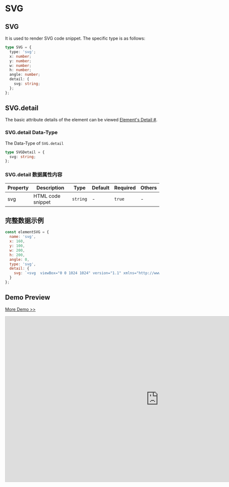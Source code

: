 # SVG

## SVG

It is used to render SVG code snippet. The specific type is as follows:

```ts
type SVG = {
  type: 'svg';
  x: number;
  y: number;
  w: number;
  h: number;
  angle: number;
  detail: {
    svg: string;
  };
};
```

## SVG.detail

The basic attribute details of the element can be viewed [Element's Detail #](./info.md#element-s-detail).

### SVG.detail Data-Type

The Data-Type of `SVG.detail`

```ts
type SVGDetail = {
  svg: string;
};
```

### SVG.detail 数据属性内容

| Property | Description       | Type     | Default | Required | Others |
| -------- | ----------------- | -------- | ------- | -------- | ------ |
| svg      | HTML code snippet | `string` | -       | `true`   | -      |

## 完整数据示例

```js
const elementSVG = {
  name: 'svg',
  x: 160,
  y: 100,
  w: 200,
  h: 200,
  angle: 0,
  type: 'svg',
  detail: {
    svg: `<svg  viewBox="0 0 1024 1024" version="1.1" xmlns="http://www.w3.org/2000/svg"  width="400" height="400"><path d="M512 1013.76c-277.11488 0-501.76-224.64512-501.76-501.76S234.88512 10.24 512 10.24s501.76 224.64512 501.76 501.76-224.64512 501.76-501.76 501.76z m0-51.02592c248.9344 0 450.73408-201.79968 450.73408-450.73408 0-248.9344-201.79968-450.73408-450.73408-450.73408-248.9344 0-450.73408 201.79968-450.73408 450.73408 0 248.9344 201.79968 450.73408 450.73408 450.73408zM456.9856 637.9008l295.45984-339.94752a26.4192 26.4192 0 0 1 37.59616-2.31936 28.32896 28.32896 0 0 1 3.10784 38.8608l-307.01568 380.38016a30.72 30.72 0 0 1-42.90048 4.84864L235.44832 556.2368a32.128 32.128 0 0 1-5.74976-44.6464 32.1536 32.1536 0 0 1 44.544-6.58944l182.74304 132.90496z" fill="#1890ff"></path></svg>`
  }
};
```

## Demo Preview

[More Demo >>](https://idrawjs.com/playground/?demo=elem-svg)

<iframe class="idraw-playground-preview" 
    src="https://idrawjs.com/playground/?demo=elem-svg&header=false&sider=false&default-editor-split=50" 
    width="1000" height="540" frameborder="no" border="0"
    style="border: 1px solid #cecece; margin: 0px auto;"
  ></iframe>
